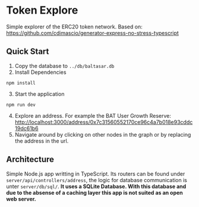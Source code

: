 # Token Explore

Simple explorer of the ERC20 token network. Based on: https://github.com/cdimascio/generator-express-no-stress-typescript

## Quick Start

1. Copy the database to `../db/baltasar.db`
2. Install Dependencies
```shell
npm install
```
3. Start the application
```
npm run dev
```
4. Explore an address. For example the BAT User Growth Reserve: [http://localhost:3000/address/0x7c31560552170ce96c4a7b018e93cddc19dc61b6](http://localhost:3000/address/0x7c31560552170ce96c4a7b018e93cddc19dc61b6)
5. Navigate around by clicking on other nodes in the graph or by replacing the address in the url.

## Architecture

Simple Node.js app writting in TypeScript. Its routers can be found under `server/api/controllers/address`, the logic for database communication is unter `server/db/sql/`. **It uses a SQLite Database. With this database and due to the absense of a caching layer this app is not suited as an open web server.**